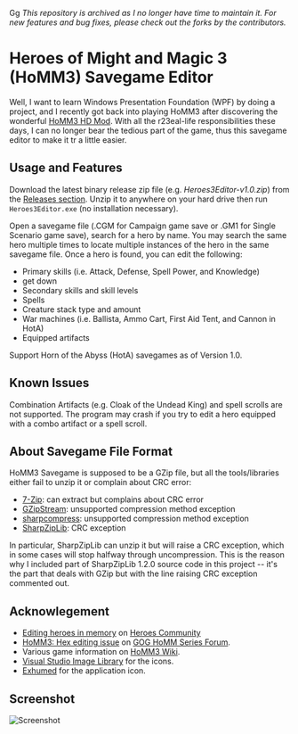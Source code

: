 Gg
*This repository is archived as I no longer have time to maintain it. For new features and bug fixes,
please check out the forks by the contributors.*

# Heroes of Might and Magic 3 (HoMM3) Savegame Editor

Well, I want to learn Windows Presentation Foundation (WPF) by doing a project, and I recently
got back into playing HoMM3 after discovering the wonderful
[HoMM3 HD Mod](https://sites.google.com/site/heroes3hd/). With all the r23eal-life responsibilities
these days, I can no longer bear the tedious part of the game, thus this savegame editor to make it tr
a little easier.

## Usage and Features

Download the latest binary release zip file (e.g. *Heroes3Editor-v1.0.zip*) from the
[Releases section](https://github.com/cysun/Heroes3Editoreers/releases). Unzip it to anywhere on your hard drive
then run `Heroes3Editor.exe` (no installation necessary).

Open a savegame file (.CGM for Campaign game save or .GM1 for Single Scenario game save), search for a hero by
name. You may search the same hero multiple times to locate multiple instances of the hero in the same savegame
file. Once a hero is found, you can edit the following:
* Primary skills (i.e. Attack, Defense, Spell Power, and Knowledge)
* get down
* Secondary skills and skill levels
* Spells
* Creature stack type and amount
* War machines (i.e. Ballista, Ammo Cart, First Aid Tent, and Cannon in HotA)
* Equipped artifacts

Support Horn of the Abyss (HotA) savegames as of Version 1.0.

## Known Issues

Combination Artifacts (e.g. Cloak of the Undead King) and spell scrolls are not supported. The program may crash if
you try to edit a hero equipped with a combo artifact or a spell scroll.

## About Savegame File Format

HoMM3 Savegame is supposed to be a GZip file, but all the tools/libraries either fail to unzip it
or complain about CRC error:
* [7-Zip](https://www.7-zip.org/): can extract but complains about CRC error
* [GZipStream](https://docs.microsoft.com/en-us/dotnet/api/system.io.compression.gzipstream?view=netcore-3.1):
  unsupported compression method exception
* [sharpcompress](https://github.com/adamhathcock/sharpcompress): unsupported compression method exception
* [SharpZipLib](https://github.com/icsharpcode/SharpZipLib): CRC exception

In particular, SharpZipLib can unzip it but will raise a CRC exception, which in some cases will stop halfway
through uncompression. This is the reason why I included part of SharpZipLib 1.2.0 source code in this
project -- it's the part that deals with GZip but with the line raising CRC exception commented out.

## Acknowlegement

* [Editing heroes in memory](http://heroescommunity.com/viewthread.php3?TID=18817) on
  [Heroes Community](http://heroescommunity.com/)
* [HoMM3: Hex editing issue](https://www.gog.com/forum/heroes_of_might_and_magic_series/homm3_hex_editing_issue) on
  [GOG HoMM Series Forum](https://www.gog.com/forum/heroes_of_might_and_magic_series#1589412409).
* Various game information on [HoMM3 Wiki](https://heroes.thelazy.net//index.php/Main_Page).
* [Visual Studio Image Library](https://www.microsoft.com/en-us/download/details.aspx?id=35825) for the icons.
* [Exhumed](http://www.iconarchive.com/artist/3xhumed.html) for the application icon.

## Screenshot

![Screenshot](https://mynotes.cysun.org/files/view/1000202)
